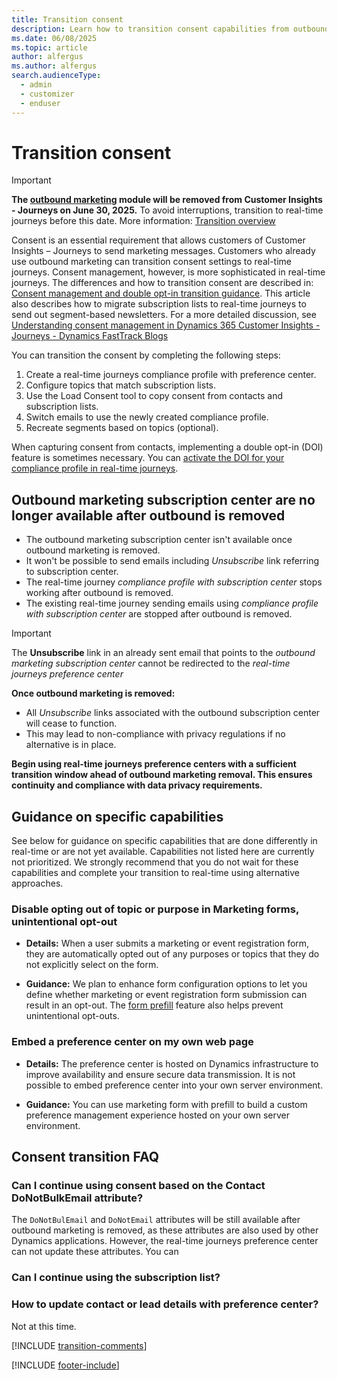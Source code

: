 ```yaml
---
title: Transition consent
description: Learn how to transition consent capabilities from outbound marketing to real-time journeys in Dynamics 365 Customer Insights - Journeys.
ms.date: 06/08/2025
ms.topic: article
author: alfergus
ms.author: alfergus
search.audienceType: 
  - admin
  - customizer
  - enduser
---
```


# Transition consent

> [!IMPORTANT]
> **The [outbound marketing](user-guide.md) module will be removed from Customer Insights - Journeys on June 30, 2025.** To avoid interruptions, transition to real-time journeys before this date. More information: [Transition overview](transition-overview.md)

Consent is an essential requirement that allows customers of Customer Insights – Journeys to send marketing messages. Customers who already use outbound marketing can transition consent settings to real-time journeys. Consent management, however, is more sophisticated in real-time journeys. The differences and how to transition consent are described in: [Consent management and double opt-in transition guidance](real-time-marketing-consent-transition.md). This article also describes how to migrate subscription lists to real-time journeys to send out segment-based newsletters. For a more detailed discussion, see [Understanding consent management in Dynamics 365 Customer Insights - Journeys - Dynamics FastTrack Blogs](https://community.dynamics.com/blogs/post/?postid=8b2a4ee8-1069-ee11-a81c-000d3a7a1a66)

You can transition the consent by completing the following steps:

1. Create a real-time journeys compliance profile with preference center.
1. Configure topics that match subscription lists.
1. Use the Load Consent tool to copy consent from contacts and subscription lists.
1. Switch emails to use the newly created compliance profile.
1. Recreate segments based on topics (optional).

When capturing consent from contacts, implementing a double opt-in (DOI) feature is sometimes necessary. You can [activate the DOI for your compliance profile in real-time journeys](real-time-marketing-double-opt-in.md).

## Outbound marketing subscription center are no longer available after outbound is removed

- The outbound marketing subscription center isn't available once outbound marketing is removed.
- It won't be possible to send emails including *Unsubscribe* link referring to subscription center.
- The real-time journey *compliance profile with subscription center* stops working after outbound is removed.
- The existing real-time journey sending emails using *compliance profile with subscription center* are stopped after outbound is removed.

> [!IMPORTANT]
> The **Unsubscribe** link in an already sent email that points to the *outbound marketing subscription center* cannot be redirected to the *real-time journeys preference center*
>
> **Once outbound marketing is removed:**
>
> - All *Unsubscribe* links associated with the outbound subscription center will cease to function.
> - This may lead to non-compliance with privacy regulations if no alternative is in place.
>
> **Begin using real-time journeys preference centers with a sufficient transition window ahead of outbound marketing removal. This ensures continuity and compliance with data privacy requirements.**

## Guidance on specific capabilities

See below for guidance on specific capabilities that are done differently in real-time or are not yet available. Capabilities not listed here are currently not prioritized. We strongly recommend that you do not wait for these capabilities and complete your transition to real-time using alternative approaches.

### Disable opting out of topic or purpose in Marketing forms, unintentional opt-out

- **Details:**
  When a user submits a marketing or event registration form, they are automatically opted out of any purposes or topics that they do not explicitly select on the form.

- **Guidance:**
  We plan to enhance form configuration options to let you define whether marketing or event registration form submission can result in an opt-out. The [form prefill](real-time-marketing-form-prefill.md) feature also helps prevent unintentional opt-outs.

### Embed a preference center on my own web page

- **Details:**
  The preference center is hosted on Dynamics infrastructure to improve availability and ensure secure data transmission. It is not possible to embed preference center into your own server environment.

- **Guidance:**
  You can use marketing form with prefill to build a custom preference management experience hosted on your own server environment.

## Consent transition FAQ

### Can I continue using consent based on the Contact DoNotBulkEmail attribute?

The `DoNotBulEmail` and `DoNotEmail` attributes will be still available after outbound marketing is removed, as these attributes are also used by other Dynamics applications. However, the real-time journeys preference center can not update these attributes. You can 

### Can I continue using the subscription list?

### How to update contact or lead details with preference center?

Not at this time.

[!INCLUDE [transition-comments](./includes/transition-comments.md)]

[!INCLUDE [footer-include](./includes/footer-banner.md)]
